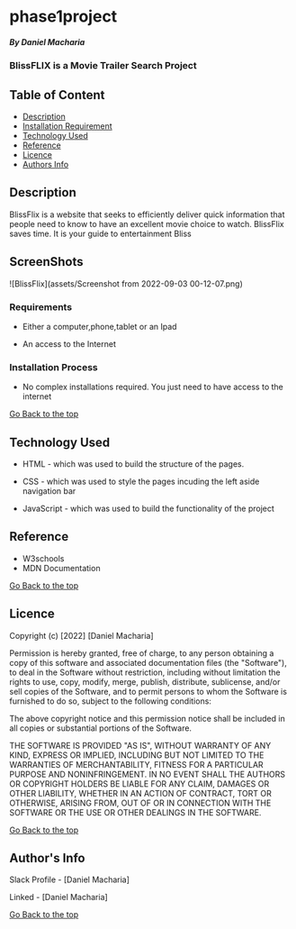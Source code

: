 # phase1project

##### By Daniel Macharia

### BlissFLIX is a Movie Trailer Search Project

## Table of Content

- [Description](#description)
- [Installation Requirement](#Installation)
- [Technology Used](#technology-used)
- [Reference](#reference)
- [Licence](#licence)
- [Authors Info](#author-Info)

## Description

<p>BlissFlix is a website that seeks to efficiently deliver quick information that people need to know to have an excellent movie choice to watch. BlissFlix saves time. It is your guide to entertainment Bliss</p>

## ScreenShots

![BlissFlix](assets/Screenshot from 2022-09-03 00-12-07.png)

### Requirements

- Either a computer,phone,tablet or an Ipad

- An access to the Internet

### Installation Process

- No complex installations required. You just need to have access to the internet

[Go Back to the top](#phase1project)

## Technology Used

- HTML - which was used to build the structure of the pages.

- CSS - which was used to style the pages incuding the left aside navigation bar

- JavaScript - which was used to build the functionality of the project

## Reference

- W3schools
- MDN Documentation

[Go Back to the top](#phase1project)

## Licence

Copyright (c) [2022] [Daniel Macharia]

Permission is hereby granted, free of charge, to any person obtaining a copy
of this software and associated documentation files (the "Software"), to deal
in the Software without restriction, including without limitation the rights
to use, copy, modify, merge, publish, distribute, sublicense, and/or sell
copies of the Software, and to permit persons to whom the Software is
furnished to do so, subject to the following conditions:

The above copyright notice and this permission notice shall be included in all
copies or substantial portions of the Software.

THE SOFTWARE IS PROVIDED "AS IS", WITHOUT WARRANTY OF ANY KIND, EXPRESS OR
IMPLIED, INCLUDING BUT NOT LIMITED TO THE WARRANTIES OF MERCHANTABILITY,
FITNESS FOR A PARTICULAR PURPOSE AND NONINFRINGEMENT. IN NO EVENT SHALL THE
AUTHORS OR COPYRIGHT HOLDERS BE LIABLE FOR ANY CLAIM, DAMAGES OR OTHER
LIABILITY, WHETHER IN AN ACTION OF CONTRACT, TORT OR OTHERWISE, ARISING FROM,
OUT OF OR IN CONNECTION WITH THE SOFTWARE OR THE USE OR OTHER DEALINGS IN THE
SOFTWARE.

[Go Back to the top](#phase1project)

## Author's Info

Slack Profile - [Daniel Macharia]

Linked - [Daniel Macharia]

[Go Back to the top](#phase1project)
